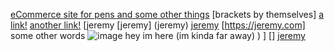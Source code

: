 [eCommerce site for pens and some other things](https://penisland.net/)
[brackets by themselves]
[a link!](https://something.com)
[another link!](some-page.html)
[jeremy
[jeremy]
(jeremy)
[jeremy](
[jeremy])
[https://jeremy.com] some other words 
![image](https://jeremy.com/image.png)
hey im here
(im kinda far away)
)
]
[]
[jeremy]()